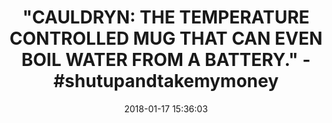 ---
title: >-
  "CAULDRYN: THE TEMPERATURE CONTROLLED MUG THAT CAN EVEN BOIL WATER FROM A
  BATTERY." - #shutupandtakemymoney
name: Cauldryn Fyre Mobile Temperature Control Boiling Battery Mug
date: '2018-01-17 15:36:03'
buy_now: >-
  https://www.amazon.com/Cauldryn-Temperature-Control-Boiling-Battery/dp/B074MCSNGC?SubscriptionId=AKIAIA5RBQIWQVTCUEUQ&tag=coldcutdeals-20&linkCode=xm2&camp=2025&creative=165953&creativeASIN=B074MCSNGC
description_markdown: |+
  Cauldryn Fyre Mobile Temperature Control Boiling Battery Mug

    - Select your Favorite Temperature for your Coffee or Tea

    - Boil Water from Battery Power

    - All Day Power

    - Charge your Devices

    - Brew your Favorite Hot Beverage

tweet_id_str: '953652140697899008'
price: $129.99
you_save: ''
asin: B074MCSNGC
image: 'https://images-na.ssl-images-amazon.com/images/I/31bvKYxnkDL.jpg'

---